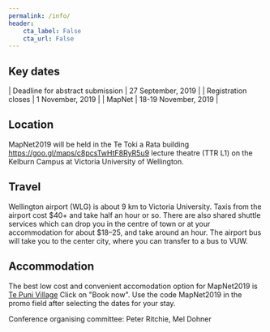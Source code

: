 ```yaml
---
permalink: /info/
header:
    cta_label: False
    cta_url: False
---
```


<span></span>

## Key dates

| Deadline for abstract submission | 27 September, 2019 |
| Registration closes | 1 November, 2019 |
| MapNet | 18-19 November, 2019 |

## Location

MapNet2019 will be held in the Te Toki a Rata building <https://goo.gl/maps/c8pcsTwHtF8RyR5u9> lecture theatre (TTR L1) on the Kelburn Campus at Victoria University of Wellington.

## Travel

Wellington airport (WLG) is about 9 km to Victoria University. Taxis from the airport cost $40+ and take half an hour or so. There are also shared shuttle services which can drop you in the centre of town or at your accommodation for about $18–25, and take around an hour. The airport bus will take you to the center city, where you can transfer to a bus to VUW.


## Accommodation

The best low cost and convenient accomodation option for MapNet2019 is [Te Puni Village](https://www.mystudentvillage.com/nz/short-stays-newzealand/te-puni-village) Click on "Book now". Use the code MapNet2019 in the promo field after selecting the dates for your stay.


Conference organising committee:
Peter Ritchie, 
Mel Dohner
